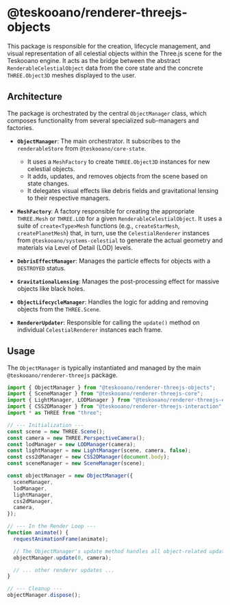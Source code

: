 # @teskooano/renderer-threejs-objects

This package is responsible for the creation, lifecycle management, and visual representation of all celestial objects within the Three.js scene for the Teskooano engine. It acts as the bridge between the abstract `RenderableCelestialObject` data from the core state and the concrete `THREE.Object3D` meshes displayed to the user.

## Architecture

The package is orchestrated by the central `ObjectManager` class, which composes functionality from several specialized sub-managers and factories.

- **`ObjectManager`**: The main orchestrator. It subscribes to the `renderableStore` from `@teskooano/core-state`.

  - It uses a `MeshFactory` to create `THREE.Object3D` instances for new celestial objects.
  - It adds, updates, and removes objects from the scene based on state changes.
  - It delegates visual effects like debris fields and gravitational lensing to their respective managers.

- **`MeshFactory`**: A factory responsible for creating the appropriate `THREE.Mesh` or `THREE.LOD` for a given `RenderableCelestialObject`. It uses a suite of `create<Type>Mesh` functions (e.g., `createStarMesh`, `createPlanetMesh`) that, in turn, use the `CelestialRenderer` instances from `@teskooano/systems-celestial` to generate the actual geometry and materials via Level of Detail (LOD) levels.

- **`DebrisEffectManager`**: Manages the particle effects for objects with a `DESTROYED` status.

- **`GravitationalLensing`**: Manages the post-processing effect for massive objects like black holes.

- **`ObjectLifecycleManager`**: Handles the logic for adding and removing objects from the `THREE.Scene`.

- **`RendererUpdater`**: Responsible for calling the `update()` method on individual `CelestialRenderer` instances each frame.

## Usage

The `ObjectManager` is typically instantiated and managed by the main `@teskooano/renderer-threejs` package.

```typescript
import { ObjectManager } from "@teskooano/renderer-threejs-objects";
import { SceneManager } from "@teskooano/renderer-threejs-core";
import { LightManager, LODManager } from "@teskooano/renderer-threejs-effects";
import { CSS2DManager } from "@teskooano/renderer-threejs-interaction";
import * as THREE from "three";

// --- Initialization ---
const scene = new THREE.Scene();
const camera = new THREE.PerspectiveCamera();
const lodManager = new LODManager(camera);
const lightManager = new LightManager(scene, camera, false);
const css2dManager = new CSS2DManager(document.body);
const sceneManager = new SceneManager(scene);

const objectManager = new ObjectManager({
  sceneManager,
  lodManager,
  lightManager,
  css2dManager,
  camera,
});

// --- In the Render Loop ---
function animate() {
  requestAnimationFrame(animate);

  // The ObjectManager's update method handles all object-related updates
  objectManager.update(0, camera);

  // ... other renderer updates ...
}

// --- Cleanup ---
objectManager.dispose();
```
